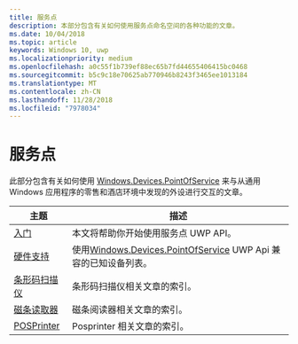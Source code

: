 ```yaml
---
title: 服务点
description: 本部分包含有关如何使用服务点命名空间的各种功能的文章。
ms.date: 10/04/2018
ms.topic: article
keywords: Windows 10, uwp
ms.localizationpriority: medium
ms.openlocfilehash: a0c55f1b739ef88ec65b7fd44655406415bc0468
ms.sourcegitcommit: b5c9c18e70625ab770946b8243f3465ee1013184
ms.translationtype: MT
ms.contentlocale: zh-CN
ms.lasthandoff: 11/28/2018
ms.locfileid: "7978034"
---
```

# <a name="point-of-service"></a>服务点
此部分包含有关如何使用 [Windows.Devices.PointOfService](https://docs.microsoft.com/uwp/api/windows.devices.pointofservice) 来与从通用 Windows 应用程序的零售和酒店环境中发现的外设进行交互的文章。

| 主题 | 描述 |
|------|------------|
| [入门](pos-basics.md) | 本文将帮助你开始使用服务点 UWP API。 |
| [硬件支持](pos-device-support.md) | 使用[Windows.Devices.PointOfService](https://aka.ms/pointofservice-api) UWP Api 兼容的已知设备列表。 |
| [条形码扫描仪](pos-barcodescanner.md) | 条形码扫描仪相关文章的索引。 |
| [磁条读取器](pos-magnetic-stripe-reader.md) | 磁条阅读器相关文章的索引。
| [POSPrinter](pos-printer.md) | Posprinter 相关文章的索引。 |